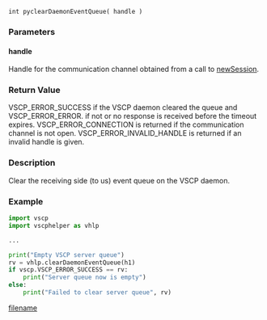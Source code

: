 
```clike
int pyclearDaemonEventQueue( handle )
```

### Parameters

#### handle
Handle for the communication channel obtained from a call to [newSession](newsession.md).

### Return Value
VSCP_ERROR_SUCCESS if the VSCP daemon cleared the queue and VSCP_ERROR_ERROR. if not or no response is received before the timeout expires. VSCP_ERROR_CONNECTION is returned if the communication channel is not open. VSCP_ERROR_INVALID_HANDLE is returned if an invalid handle is given. 

### Description
Clear the receiving side (to us) event queue on the VSCP daemon. 


### Example
```python
import vscp
import vscphelper as vhlp

...

print("Empty VSCP server queue")
rv = vhlp.clearDaemonEventQueue(h1)
if vscp.VSCP_ERROR_SUCCESS == rv:
    print("Server queue now is empty")
else:
    print("Failed to clear server queue", rv)
```




[filename](./bottom_copyright.md ':include')